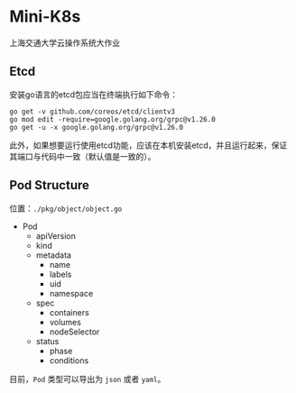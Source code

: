 # Mini-K8s
上海交通大学云操作系统大作业

## Etcd

安装go语言的etcd包应当在终端执行如下命令：
```shell
go get -v github.com/coreos/etcd/clientv3
go mod edit -require=google.golang.org/grpc@v1.26.0
go get -u -x google.golang.org/grpc@v1.26.0 
```

此外，如果想要运行使用etcd功能，应该在本机安装etcd，并且运行起来，保证其端口与代码中一致（默认值是一致的）。

## Pod Structure

位置：`./pkg/object/object.go`

- Pod
  - apiVersion
  - kind
  - metadata
    - name
    - labels
    - uid
    - namespace
  - spec
    - containers
    - volumes
    - nodeSelector
  - status
    - phase
    - conditions

目前，`Pod` 类型可以导出为 `json` 或者 `yaml`。
